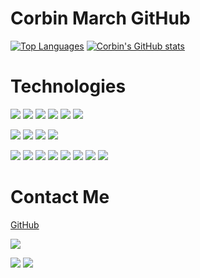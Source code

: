 # Corbin March GitHub

[![Top Languages](https://github-readme-stats.vercel.app/api/top-langs/?username=MarchCorbin&show_icons=true&theme=highcontrast&layout=compact)](https://github.com/anuraghazra/github-readme-stats)
[![Corbin's GitHub stats](https://github-readme-stats.vercel.app/api?username=MarchCorbin&show_icons=true&theme=highcontrast)](https://github.com/anuraghazra/github-readme-stats)

# Technologies
![](https://img.shields.io/badge/JS-JavaScript-informational?style=plastic&logo=javascript&logoColor=yellow&color=black)
![](https://img.shields.io/badge/HTML-HTML5-informational?style=plastic&logo=html5&logoColor=yellow&color=black)
![](https://img.shields.io/badge/React-React.js-informational?style=plastic&logo=react&logoColor=yellow&color=black)
![](https://img.shields.io/badge/RR-ReactRouter-informational?style=plastic&logo=react-router&logoColor=yellow&color=black)
![](https://img.shields.io/badge/React-Hooks-informational?style=plastic&logo=react&logoColor=yellow&color=black)
![](https://img.shields.io/badge/React-Native-informational?style=plastic&logo=react&logoColor=yellow&color=black)

![](https://img.shields.io/badge/Git-GitHub-informational?style=plastic&logo=github&logoColor=yellow&color=black)
![](https://img.shields.io/badge/MO-Mocha-informational?style=plastic&logo=mocha&logoColor=yellow&color=black)
![](https://img.shields.io/badge/RX-Redux-informational?style=plastic&logo=redux&logoColor=yellow&color=black)
![](https://img.shields.io/badge/EX-Express-informational?style=plastic&logo=express&logoColor=yellow&color=black)

![](https://img.shields.io/badge/Vue-Vue.js-informational?style=plastic&logo=vue.js&logoColor=yellow&color=black)
![](https://img.shields.io/badge/SASS-SASS-informational?style=plastic&logo=sass&logoColor=yellow&color=black)
![](https://img.shields.io/badge/OOP-Object-Oriented-Programming-informational?style=plastic&logoColor=yellow&color=black)
![](https://img.shields.io/badge/EXP-Express-informational?style=plastic&logo=express&logoColor=yellow&color=black)
![](https://img.shields.io/badge/NJ-Node-informational?style=plastic&logo=node.js&logoColor=yellow&color=black)
![](https://img.shields.io/badge/PS-Postman-informational?style=plastic&logo=postman.js&logoColor=yellow&color=black)
![](https://img.shields.io/badge/TV-TravisCI-informational?style=plastic&logo=travis-ci&logoColor=yellow&color=black)
![](https://img.shields.io/badge/SASS-Sass-informational?style=plastic&logo=sass&logoColor=yellow&color=black)

# Contact Me

[GitHub](https://github.com/MarchCorbin)

![](https://img.shields.io/badge/Git-MarchCorbin-informational?style=plastic&logo=github&logoColor=yellow&color=black&link=https://github.com/MarchCorbin)

![](https://img.shields.io/badge/CSS-CSS3-informational?style=plastic&logo=css3&logoColor=yellow&color=black)
![](https://img.shields.io/badge/HR-Heroku-informational?style=plastic&logo=heroku&logoColor=yellow&color=black)

<!--
**MarchCorbin/MarchCorbin** is a ✨ _special_ ✨ repository because its `README.md` (this file) appears on your GitHub profile.

Here are some ideas to get you started:

- 🔭 I’m currently working on ...
- 🌱 I’m currently learning ...
- 👯 I’m looking to collaborate on ...
- 🤔 I’m looking for help with ...
- 💬 Ask me about ...
- 📫 How to reach me: ...
- 😄 Pronouns: ...
- ⚡ Fun fact: ...
-->

